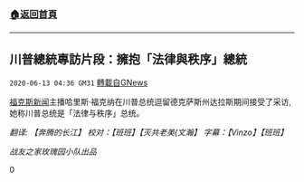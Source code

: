 ###  [:house:返回首頁](https://github.com/ourhimalayas/txt)
---

## 川普總統專訪片段：擁抱「法律與秩序」總統
`2020-06-13 04:36 GM31` [轉載自GNews](https://gnews.org/zh-hant/232498/)

[福克斯新闻](https://youtu.be/2U1rbSP_0ns)主播哈里斯·福克纳在川普总统逗留德克萨斯州达拉斯期间接受了采访,她称川普总统是「法律与秩序」总统。

*翻译: 【奔腾的长江】 校对：【班班】【灭共老美(文瀚】 字幕：【Vinzo】【班班】*

*战友之家玫瑰园小队出品*

0
